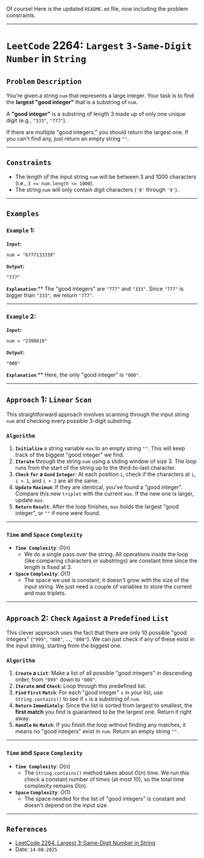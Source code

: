 Of course\! Here is the updated `README.md` file, now including the problem constraints.

-----

# `LeetCode` 2264: `Largest` `3-Same-Digit` `Number` in `String`

## `Problem` `Description`

You're given a string `num` that represents a large integer. Your task is to find the **largest "good integer"** that is a substring of `num`.

A **"good integer"** is a substring of length 3 made up of only one unique digit (e.g., `"333"`, `"777"`).

If there are multiple "good integers," you should return the largest one. If you can't find any, just return an empty string `""`.

-----

## `Constraints`

- The length of the input string `num` will be between 3 and 1000 characters (i.e., `3 <= num.length <= 1000`).
- The string `num` will only contain digit characters (`'0'` through `'9'`).

-----

## **`Examples`**

### **`Example`** 1:

**`Input`:**

```
num = "6777133339"
```

**`Output`:**

```
"777"
```

**`Explanation`**:\*\* The "good integers" are `"777"` and `"333"`. Since `"777"` is bigger than `"333"`, we return `"777"`.

-----

### **`Example`** 2:

**`Input`:**

```
num = "2300019"
```

**`Output`:**

```
"000"
```

**`Explanation`**:\*\* Here, the only "good integer" is `"000"`.

-----

## `Approach` 1: `Linear` `Scan`

This straightforward approach involves scanning through the input string `num` and checking every possible 3-digit substring.

### `Algorithm`

1.  **`Initialize`** a string variable `max` to an empty string `""`. This will keep track of the biggest "good integer" we find.
2.  **`Iterate`** through the string `num` using a sliding window of size 3. The loop runs from the start of the string up to the third-to-last character.
3.  **`Check` `for` a `Good` `Integer`**: At each position `i`, check if the characters at `i`, `i + 1`, and `i + 2` are all the same.
4.  **`Update` `Maximum`**: If they are identical, you've found a "good integer". Compare this new `triplet` with the current `max`. If the new one is larger, update `max`.
5.  **`Return` `Result`**: After the loop finishes, `max` holds the largest "good integer", or `""` if none were found.

-----

### `Time` and `Space` `Complexity`

- **`Time Complexity`**: $O(n)$
    - We do a single pass over the string. All operations inside the loop (like comparing characters or substrings) are constant time since the length is fixed at 3.
- **`Space` `Complexity`**: $O(1)$
    - The space we use is constant; it doesn't grow with the size of the input string. We just need a couple of variables to store the current and max triplets.

-----

## `Approach` 2: `Check` `Against` a `Predefined` `List`

This clever approach uses the fact that there are only 10 possible "good integers" (`"999"`, `"888"`, ..., `"000"`). We can just check if any of these exist in the input string, starting from the biggest one.

### `Algorithm`

1.  **`Create` a `List`**: Make a list of all possible "good integers" in descending order, from `"999"` down to `"000"`.
2.  **`Iterate` and `Check`**: Loop through this predefined list.
3.  **`Find` `First` `Match`**: For each "good integer" `s` in your list, use `String.contains()` to see if `s` is a substring of `num`.
4.  **`Return` `Immediately`**: Since the list is sorted from largest to smallest, the **first match** you find is guaranteed to be the largest one. Return it right away.
5.  **`Handle` `No` `Match`**: If you finish the loop without finding any matches, it means no "good integers" exist in `num`. Return an empty string `""`.

-----

### `Time` and `Space` `Complexity`

- **`Time Complexity`**: $O(n)$
    - The `String.contains()` method takes about $O(n)$ time. We run this check a constant number of times (at most 10), so the total time complexity remains $O(n)$.
- **`Space` `Complexity`**: $O(1)$
    - The space needed for the list of "good integers" is constant and doesn't depend on the input size.

-----

## `References`

- [LeetCode 2264. Largest 3-Same-Digit Number in String](https://leetcode.com/problems/largest-3-same-digit-number-in-string/)
- Date: `14-08-2025`